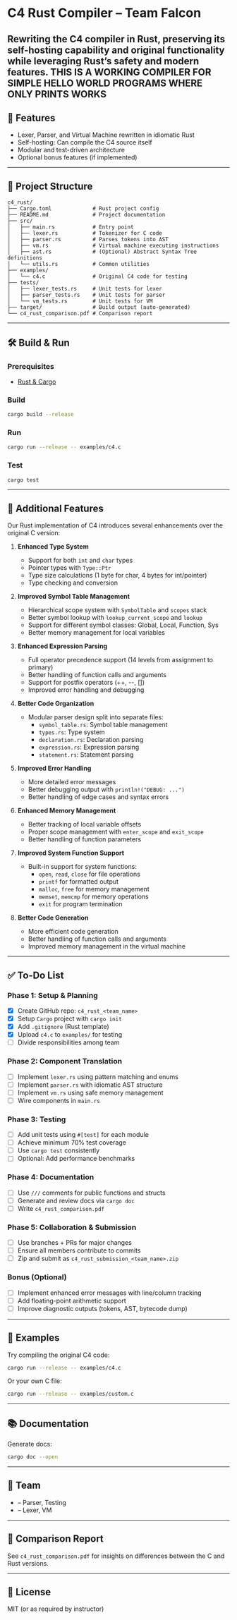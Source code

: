 # C4 Rust Compiler – Team Falcon

Rewriting the C4 compiler in Rust, preserving its self-hosting capability and original functionality while leveraging Rust’s safety and modern features.
THIS IS A WORKING COMPILER FOR SIMPLE HELLO WORLD PROGRAMS WHERE ONLY PRINTS  WORKS
---

## 🚀 Features

- Lexer, Parser, and Virtual Machine rewritten in idiomatic Rust
- Self-hosting: Can compile the C4 source itself
- Modular and test-driven architecture
- Optional bonus features (if implemented)

---

## 📂 Project Structure

```
c4_rust/
├── Cargo.toml             # Rust project config
├── README.md              # Project documentation
├── src/
│   ├── main.rs            # Entry point
│   ├── lexer.rs           # Tokenizer for C code
│   ├── parser.rs          # Parses tokens into AST
│   ├── vm.rs              # Virtual machine executing instructions
│   ├── ast.rs             # (Optional) Abstract Syntax Tree definitions
│   └── utils.rs           # Common utilities
├── examples/
│   └── c4.c               # Original C4 code for testing
├── tests/
│   ├── lexer_tests.rs     # Unit tests for lexer
│   ├── parser_tests.rs    # Unit tests for parser
│   └── vm_tests.rs        # Unit tests for VM
├── target/                # Build output (auto-generated)
└── c4_rust_comparison.pdf # Comparison report
```

---

## 🛠️ Build & Run

### Prerequisites
- [Rust & Cargo](https://www.rust-lang.org/tools/install)

### Build

```bash
cargo build --release
```

### Run

```bash
cargo run --release -- examples/c4.c
```

### Test

```bash
cargo test
```

---

## 🌟 Additional Features

Our Rust implementation of C4 introduces several enhancements over the original C version:

1. **Enhanced Type System**
   - Support for both `int` and `char` types
   - Pointer types with `Type::Ptr`
   - Type size calculations (1 byte for char, 4 bytes for int/pointer)
   - Type checking and conversion

2. **Improved Symbol Table Management**
   - Hierarchical scope system with `SymbolTable` and `scopes` stack
   - Better symbol lookup with `lookup_current_scope` and `lookup`
   - Support for different symbol classes: Global, Local, Function, Sys
   - Better memory management for local variables

3. **Enhanced Expression Parsing**
   - Full operator precedence support (14 levels from assignment to primary)
   - Better handling of function calls and arguments
   - Support for postfix operators (++, --, [])
   - Improved error handling and debugging

4. **Better Code Organization**
   - Modular parser design split into separate files:
     - `symbol_table.rs`: Symbol table management
     - `types.rs`: Type system
     - `declaration.rs`: Declaration parsing
     - `expression.rs`: Expression parsing
     - `statement.rs`: Statement parsing

5. **Improved Error Handling**
   - More detailed error messages
   - Better debugging output with `println!("DEBUG: ...")`
   - Better handling of edge cases and syntax errors

6. **Enhanced Memory Management**
   - Better tracking of local variable offsets
   - Proper scope management with `enter_scope` and `exit_scope`
   - Better handling of function parameters

7. **Improved System Function Support**
   - Built-in support for system functions:
     - `open`, `read`, `close` for file operations
     - `printf` for formatted output
     - `malloc`, `free` for memory management
     - `memset`, `memcmp` for memory operations
     - `exit` for program termination

8. **Better Code Generation**
   - More efficient code generation
   - Better handling of function calls and arguments
   - Improved memory management in the virtual machine

---

## ✅ To-Do List

### Phase 1: Setup & Planning
- [x] Create GitHub repo: `c4_rust_<team_name>`
- [x] Setup `Cargo` project with `cargo init`
- [x] Add `.gitignore` (Rust template)
- [x] Upload `c4.c` to `examples/` for testing
- [ ] Divide responsibilities among team

### Phase 2: Component Translation
- [ ] Implement `lexer.rs` using pattern matching and enums
- [ ] Implement `parser.rs` with idiomatic AST structure
- [ ] Implement `vm.rs` using safe memory management
- [ ] Wire components in `main.rs`

### Phase 3: Testing
- [ ] Add unit tests using `#[test]` for each module
- [ ] Achieve minimum 70% test coverage
- [ ] Use `cargo test` consistently
- [ ] Optional: Add performance benchmarks

### Phase 4: Documentation
- [ ] Use `///` comments for public functions and structs
- [ ] Generate and review docs via `cargo doc`
- [ ] Write `c4_rust_comparison.pdf`

### Phase 5: Collaboration & Submission
- [ ] Use branches + PRs for major changes
- [ ] Ensure all members contribute to commits
- [ ] Zip and submit as `c4_rust_submission_<team_name>.zip`

### Bonus (Optional)
- [ ] Implement enhanced error messages with line/column tracking
- [ ] Add floating-point arithmetic support
- [ ] Improve diagnostic outputs (tokens, AST, bytecode dump)

---

## 🧪 Examples

Try compiling the original C4 code:

```bash
cargo run --release -- examples/c4.c
```

Or your own C file:

```bash
cargo run --release -- examples/custom.c
```

---

## 📚 Documentation

Generate docs:

```bash
cargo doc --open
```

---

## 👥 Team

- <Your Name> – Parser, Testing
- <Teammate Name> – Lexer, VM

---

## 📄 Comparison Report

See `c4_rust_comparison.pdf` for insights on differences between the C and Rust versions.

---

## 📜 License

MIT (or as required by instructor)

